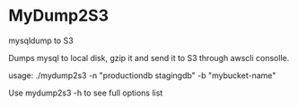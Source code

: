 # MyDump2S3
mysqldump to S3

Dumps mysql to local disk, gzip it and send it to S3 through awscli consolle.

usage: ./mydump2s3 -n "productiondb stagingdb" -b "mybucket-name"

Use mydump2s3 -h to see full options list
